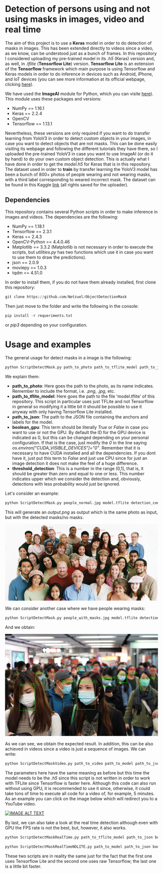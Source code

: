 # Detection of persons using and not using masks in images, video and real time

The aim of this project is to use a **Keras** model in order to do detection of masks in images. This has been extended directly to videos since a video, as we know, can be understood just as a bunch of frames. In this repository I considered uploading my pre-trained model in its *.h5* (Keras) version and, as well, in *.tflite* (**Tensorflow Lite**) version. **Tensorflow Lite** is an extension of the **Tensorflow** framework which main purpose is using Tensorflow and Keras models in order to do inference in devices such as Android, iPhone, and IoT devices (you can see more information at its official webpage, clicking [here](https://www.tensorflow.org/lite?hl=es-419)).

We have used the **ImageAI** module for Python, which you can visite [here](https://imageai.readthedocs.io/en/latest/)). This module uses these packages and versions:

* NumPy == 1.16.1
* Keras == 2.2.4
* OpenCV
* Tensorflow == 1.13.1

Nevertheless, these versions are only required if you want to do transfer learning from YoloV3 in order to detect custom objects in your images, in case you want to detect objects that are not masks. This can be done easily visiting its webpage and following the different tutorials they have there, so I uploaded the pre-trained YoloV3 in case you want to use ImageAI (or do it by hand) to do your own custom object detection. This is actually what I have done in order to get the *model.h5* for Keras that is in this repository. The dataset used in order to **train** by transfer learning the YoloV3 model has been a bunch of 800+ photos of people wearing and not wearing masks, with a third label corresponding to weared incorrect mask. The dataset can be found in this Kaggle [link](https://www.kaggle.com/andrewmvd/face-mask-detection) (all rights saved for the uploader).

## Dependencies

This repository contains several Python scripts in order to make inference in images and videos. The dependencies are the following:

* NumPy == 1.18.1
* Tensorflow == 2.3.1
* Keras == 2.4.3
* OpenCV-Python == 4.4.0.46
* Matplotlib == 3.3.2 (Matplotlib is not necessary in order to execute the scripts, but *utilities.py* has two functions which use it in case you want to use them to draw the predictions).
* json == 2.0.9
* moviepy == 1.0.3
* tqdm == 4.51.0

In order to install them, if you do not have them already installed, first clone this repository:

```python
git clone https://github.com/Netzuel/ObjectDetectionMask
```

Then just move to the folder and write the following in the console:

```python
pip install -r requeriments.txt
```

or *pip3* depending on your configuration.

# Usage and examples

The general usage for detect masks in a image is the following:

```python
python ScriptDetectMask.py path_to_photo path_to_tflite_model path_to_json boolean_gpu threshold_detection
```

We explain them:

* **path_to_photo**: Here goes the path to the photo, as its name indicates. Remember to include the format, i.e. *.png*, *.jpg*, etc.
* **path_to_tflite_model**: Here goes the path to the file 'model.tflite' of this repository. This script in particular uses just TFLite and not Tensorflow in general so modifying it a little bit it should be possible to use it anyway with only having Tensorflow Lite installed.
* **path_to_json**: The path to the JSON file containing the anchors and labels for the model.
* **boolean_gpu**: This term should be literally *True* or *False* in case you want to use or not the GPU. By default the ID for the GPU device is indicated as 0, but this can be changed depending on your personal configuration. If that is the case, just modify the *0* in the line saying *os.environ["CUDA_VISIBLE_DEVICES"]="0"*. Remember that it is necessary to have CUDA installed and all the dependencies. If you dont have it, just put this term to *False* and just use CPU since for just an image detection it does not make the feel of a huge difference.
* **threshold_detection**: This is a number in the range (0,1], that is, it should be greater than zero and equal to one or less. This number indicates upper which we consider the detection and, obviously, detections with less probability would just be ignored.

Let's consider an example:

```python
python ScriptDetectMask.py people_normal.jpg model.tflite detection_config.json False 0.6
```

This will generate an *output.png* as output which is the same photo as input, but with the detected masks/no masks.

![Detection of masks](https://github.com/Netzuel/ObjectDetectionMask/blob/main/output1.png?raw=true)

We can consider another case where we have people wearing masks:

```python
python ScriptDetectMask.py people_with_masks.jpg model.tflite detection_config.json False 0.6
```

And we obtain:

![Detection of masks](https://github.com/Netzuel/ObjectDetectionMask/blob/main/output2.png?raw=true)

As we can see, we obtain the expected result. In addition, this can be also achieved in videos since a video is just a sequence of images. We can write:

```python
python ScriptDetectMaskVideo.py path_to_video path_to_model path_to_json boolean_gpu threshold_detection
```
The parameters here have the same meaning as before but this time the model needs to be the *.h5* since this script is not written in order to work with TFLite since Tensorflow is faster here. Although this code can also run without using GPU, it is recommended to use it since, otherwise, it could take tons of time to execute all code for a video of, for example, 5 minutes. As an example you can click on the image below which will redirect you to a YouTube video.

[![IMAGE ALT TEXT](http://img.youtube.com/vi/-LlM7j8K59s/0.jpg)](http://www.youtube.com/watch?v=-LlM7j8K59s "Ti Amo - Money Heist")

By last, we can also take a look at the real time detection although even with GPU the FPS rate is not the best, but, however, it also works.

```python
python ScriptDetectMaskRealTime.py path_to_tflite_model path_to_json boolean_gpu threshold_detection
```

```python
python ScriptDetectMaskRealTimeNOLITE.py path_to_model path_to_json boolean_gpu threshold_detection
```

These two scripts are in reality the same just for the fact that the first one uses Tensorflow Lite and the second one uses raw Tensorflow; the last one is a little bit faster.
